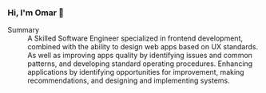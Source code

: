 ### Hi, I'm Omar 👋

<dl>
  <dt>Summary</dt>
  <dd>A Skilled Software Engineer specialized in frontend development, combined with the ability to design web apps based on UX standards. As well as improving apps quality by identifying issues and common patterns, and developing standard operating procedures. Enhancing applications by identifying opportunities for improvement, making recommendations, and designing and implementing systems.</dd>
</dl>

<!--
**omarkshan/omarkshan** is a ✨ _special_ ✨ repository because its `README.md` (this file) appears on your GitHub profile.

Here are some ideas to get you started:

- 🔭 I’m currently working on ...
- 🌱 I’m currently learning ...
- 👯 I’m looking to collaborate on ...
- 🤔 I’m looking for help with ...
- 💬 Ask me about ...
- 📫 How to reach me: ...
- 😄 Pronouns: ...
- ⚡ Fun fact: ...
-->

